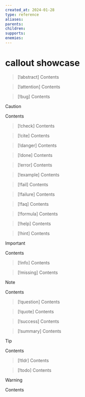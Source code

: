 ```yaml
---
created_at: 2024-01-28
type: reference
aliases: 
parents: 
children: 
supports: 
enemies:
---
```


# callout showcase

> [!abstract]
> Contents

> [!attention]
> Contents

> [!bug]
> Contents

> [!caution]
> Contents

> [!check]
> Contents

> [!cite]
> Contents

> [!danger]
> Contents

> [!done]
> Contents

> [!error]
> Contents

> [!example]
> Contents

> [!fail]
> Contents

> [!failure]
> Contents

> [!faq]
> Contents

> [!formula]
> Contents

> [!help]
> Contents

> [!hint]
> Contents

> [!important]
> Contents

> [!info]
> Contents

> [!missing]
> Contents

> [!note]
> Contents

> [!question]
> Contents

> [!quote]
> Contents

> [!success]
> Contents

> [!summary]
> Contents

> [!tip]
> Contents

> [!tldr]
> Contents

> [!todo]
> Contents

> [!warning]
> Contents
